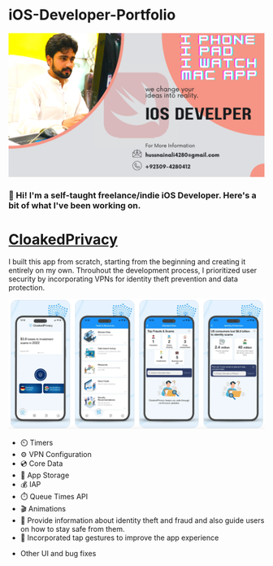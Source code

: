 # iOS-Developer-Portfolio

![Hussnain Ali LinkedIn Banner](portfolio.png)         
 
### 👋 Hi! I'm a self-taught freelance/indie iOS Developer. Here's a bit of what I've been working on.

# [CloakedPrivacy](https://apps.apple.com/us/app/cloakedprivacy/id1661832241)

I built this app from scratch, starting from the beginning and creating it entirely on my own. Throuhout the development process, I prioritized user security by incorporating VPNs for identity theft prevention and data protection.









<p align="center">
<img src="Screenshot 2024-07-22 at 11.50.28 AM.png", width="600"/>

</p>

- ⏲️ Timers
- ⚙︎ VPN Configuration
- 💿 Core Data
- 🏦 App Storage
- 💰 IAP
- ⏱️ Queue Times API
- 🎬 Animations
- 🔹 Provide information about identity theft and fraud and also guide users on how to stay safe from them.
- 📲 Incorporated tap gestures to improve the app experience
  
[//]: # " - ⌚️ Added a watch band preview feature so users can see what their face could like like with popular band options"
- Other UI and bug fixes
